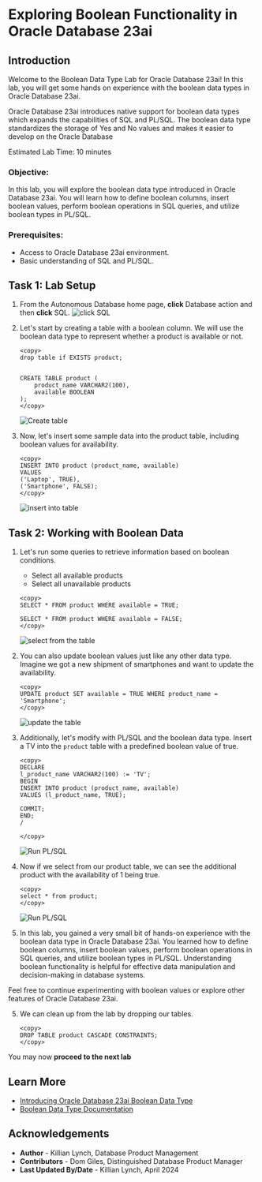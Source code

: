 # Exploring Boolean Functionality in Oracle Database 23ai

## Introduction

Welcome to the Boolean Data Type Lab for Oracle Database 23ai! In this lab, you will get some hands on experience with the boolean data types in Oracle Database 23ai.

Oracle Database 23ai introduces native support for boolean data types which expands the capabilities of SQL and PL/SQL. The boolean data type standardizes the storage of Yes and No values and makes it easier to develop on the Oracle Database

Estimated Lab Time: 10 minutes

### Objective:
In this lab, you will explore the boolean data type introduced in Oracle Database 23ai. You will learn how to define boolean columns, insert boolean values, perform boolean operations in SQL queries, and utilize boolean types in PL/SQL.

### Prerequisites:
- Access to Oracle Database 23ai environment.
- Basic understanding of SQL and PL/SQL.

## Task 1: Lab Setup

1. From the Autonomous Database home page, **click** Database action and then **click** SQL.
    ![click SQL](images/im1.png " ")

2. Let's start by creating a table with a boolean column. We will use the boolean data type to represent whether a product is available or not.

    ```
    <copy>
    drop table if EXISTS product;


    CREATE TABLE product (
        product_name VARCHAR2(100),
        available BOOLEAN
    );
    </copy>
    ```
    ![Create table](images/im2.png " ")

3. Now, let's insert some sample data into the product table, including boolean values for availability.


    ```
    <copy>
    INSERT INTO product (product_name, available)
    VALUES 
    ('Laptop', TRUE),
    ('Smartphone', FALSE);
    </copy>
    ```
    ![insert into table](images/im3.png " ")

## Task 2: Working with Boolean Data

1. Let's run some queries to retrieve information based on boolean conditions.
    - Select all available products
    - Select all unavailable products

    ```
    <copy>
    SELECT * FROM product WHERE available = TRUE;

    SELECT * FROM product WHERE available = FALSE;
    </copy>
    ```
    ![select from the table](images/im4.png " ")


2. You can also update boolean values just like any other data type. Imagine we got a new shipment of smartphones and want to update the availability.

    ```
    <copy>
    UPDATE product SET available = TRUE WHERE product_name = 'Smartphone';
    </copy>
    ```
    ![update the table](images/im5.png " ")


2. Additionally, let's modify with PL/SQL and the boolean data type. Insert a TV into the `product` table with a predefined boolean value of true.

    ```
    <copy>
    DECLARE
    l_product_name VARCHAR2(100) := 'TV'; 
    BEGIN
    INSERT INTO product (product_name, available)
    VALUES (l_product_name, TRUE);

    COMMIT;
    END;
    /

    </copy>
    ```
    ![Run PL/SQL](images/im5.png " ")

3. Now if we select from our product table, we can see the additional product  with the availability of 1 being true.

    ```
    <copy>
    select * from product;
    </copy>
    ```
    ![Run PL/SQL](images/im6.png " ")

4. In this lab, you gained a very small bit of hands-on experience with the boolean data type in Oracle Database 23ai. You learned how to define boolean columns, insert boolean values, perform boolean operations in SQL queries, and utilize boolean types in PL/SQL. Understanding boolean functionality is helpful for effective data manipulation and decision-making in database systems.

Feel free to continue experimenting with boolean values or explore other features of Oracle Database 23ai.

5. We can clean up from the lab by dropping our tables.

    ```
    <copy>
    DROP TABLE product CASCADE CONSTRAINTS;
    </copy>
    ```

You may now **proceed to the next lab** 

## Learn More

* [Introducing Oracle Database 23ai Boolean Data Type](https://medium.com/oracledevs/boolean-data-type-in-oracle-database-23ai-b9ae541c697f)
* [Boolean Data Type Documentation](https://docs.oracle.com/en/database/oracle/oracle-database/23/nfcoa/application-development.html)

## Acknowledgements
* **Author** - Killian Lynch, Database Product Management
* **Contributors** - Dom Giles, Distinguished Database Product Manager
* **Last Updated By/Date** - Killian Lynch, April 2024